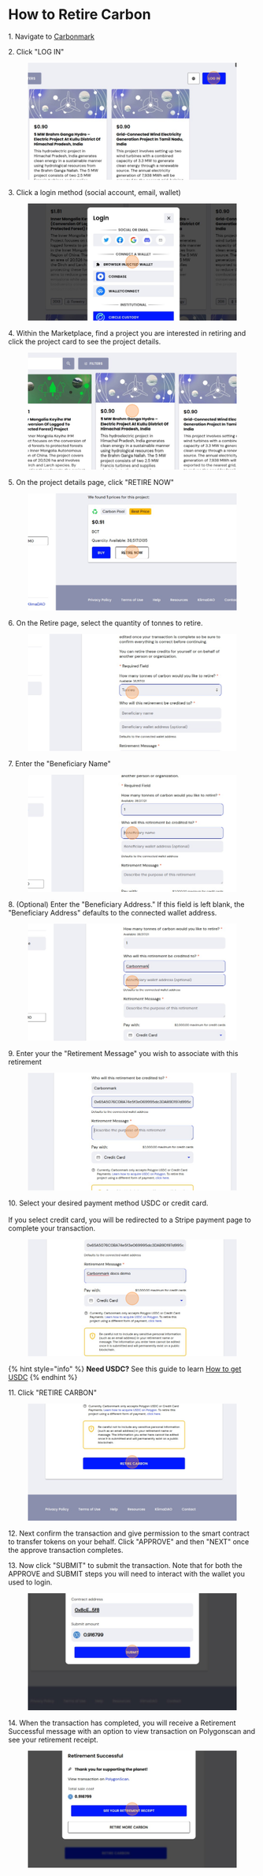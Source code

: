 # How to Retire Carbon



1\. Navigate to [Carbonmark](https://www.carbonmark.com/projects)

2\. Click "LOG IN"

<figure><img src=".gitbook/assets/Guide_ How to Retire Carbon on Carbonmark.com - Step 2.png" alt=""><figcaption></figcaption></figure>

3\. Click a login method (social account, email, wallet)

<figure><img src=".gitbook/assets/Guide_ How to Retire Carbon on Carbonmark.com - Step 3.png" alt=""><figcaption></figcaption></figure>

4\. Within the Marketplace, find a project you are interested in retiring and click the project card to see the project details.

<figure><img src=".gitbook/assets/Guide_ How to Retire Carbon on Carbonmark.com - Step 4.png" alt=""><figcaption></figcaption></figure>

5\. On the project details page, click "RETIRE NOW"

<figure><img src=".gitbook/assets/Guide_ How to Retire Carbon on Carbonmark.com - Step 5.png" alt=""><figcaption></figcaption></figure>

6\. On the Retire page, select the quantity of tonnes to retire.

<figure><img src=".gitbook/assets/Guide_ How to Retire Carbon on Carbonmark.com - Step 6.png" alt=""><figcaption></figcaption></figure>

7\. Enter the "Beneficiary Name"

<figure><img src=".gitbook/assets/Guide_ How to Retire Carbon on Carbonmark.com - Step 7.png" alt=""><figcaption></figcaption></figure>

8\. (Optional) Enter the "Beneficiary Address." If this field is left blank, the "Beneficiary Address" defaults to the connected wallet address.

<figure><img src=".gitbook/assets/Guide_ How to Retire Carbon on Carbonmark.com - Step 8.png" alt=""><figcaption></figcaption></figure>

9\. Enter your the "Retirement Message" you wish to associate with this retirement

<figure><img src=".gitbook/assets/Guide_ How to Retire Carbon on Carbonmark.com - Step 9.png" alt=""><figcaption></figcaption></figure>

10\. Select your desired payment method USDC or credit card.\
\
If you select credit card, you will be redirected to a Stripe payment page to complete your transaction.

<figure><img src=".gitbook/assets/Guide_ How to Retire Carbon on Carbonmark.com - Step 10.png" alt=""><figcaption></figcaption></figure>

{% hint style="info" %}
**Need USDC?** See this guide to learn [How to get USDC](get-started/how-to-get-usdc-or-matic.md)
{% endhint %}

11\. Click "RETIRE CARBON"

<figure><img src=".gitbook/assets/Guide_ How to Retire Carbon on Carbonmark.com - Step 12.png" alt=""><figcaption></figcaption></figure>

12\. Next confirm the transaction and give permission to the smart contract to transfer tokens on your behalf. Click "APPROVE" and then "NEXT" once the approve transaction completes.

13\. Now click "SUBMIT" to submit the transaction. Note that for both the APPROVE and SUBMIT steps you will need to interact with the wallet you used to login.

<figure><img src=".gitbook/assets/Guide_ How to Retire Carbon on Carbonmark.com - Step 14.png" alt=""><figcaption></figcaption></figure>

14\. When the transaction has completed, you will receive a Retirement Successful message with an option to view transaction on Polygonscan and see your retirement receipt.

<figure><img src=".gitbook/assets/Guide_ How to Retire Carbon on Carbonmark.com - Step 15.png" alt=""><figcaption></figcaption></figure>
